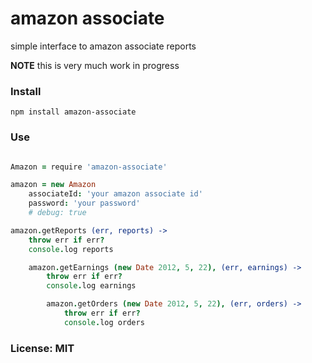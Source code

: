 # amazon associate

simple interface to amazon associate reports

**NOTE** this is very much work in progress

### Install

    npm install amazon-associate

### Use

```coffeescript

Amazon = require 'amazon-associate'

amazon = new Amazon
    associateId: 'your amazon associate id'
    password: 'your password'
    # debug: true

amazon.getReports (err, reports) ->
    throw err if err?
    console.log reports

    amazon.getEarnings (new Date 2012, 5, 22), (err, earnings) ->
        throw err if err?
        console.log earnings

        amazon.getOrders (new Date 2012, 5, 22), (err, orders) ->
            throw err if err?
            console.log orders
```

### License: MIT
